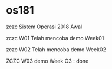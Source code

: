 # os181
zczc Sistem Operasi 2018 Awal

zczc W01 Telah mencoba demo Week01

zczc W02 Telah mencoba demo Week02

ZCZC W03 demo Week O3 : done

